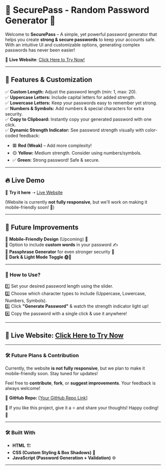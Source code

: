 # 🔐 **SecurePass - Random Password Generator** 🚀  

Welcome to **SecurePass** – A simple, yet powerful password generator that helps you create **strong & secure passwords** to keep your accounts safe. With an intuitive UI and customizable options, generating complex passwords has never been easier!  

🚀 **Live Website**: [Click Here to Try Now!]([#](https://zaheer0011.github.io/SecurePass/))  

---

## 🌟 Features & Customization  

✅ **Custom Length:** Adjust the password length (min: 1, max: 20).  
✅ **Uppercase Letters:** Include capital letters for added strength.  
✅ **Lowercase Letters:** Keep your passwords easy to remember yet strong.  
✅ **Numbers & Symbols:** Add numbers & special characters for extra security.  
✅ **Copy to Clipboard:** Instantly copy your generated password with one click.  
✅ **Dynamic Strength Indicator:** See password strength visually with color-coded feedback:
   - 🟥 **Red (Weak)** – Add more complexity!  
   - 🟡 **Yellow:** Medium strength. Consider using numbers/symbols.  
   - ✅ **Green:** Strong password! Safe & secure.  

---

## 🔥 Live Demo  

🚀 **Try it here** ➝ [Live Website]([#](https://zaheer0011.github.io/SecurePass))  

(Website is currently **not fully responsive**, but we'll work on making it mobile-friendly soon! 📱)  

---

## 📌 Future Improvements  
🔹 **Mobile-Friendly Design** (Upcoming) 📱  
🔹 Option to include **custom words** in your password ✍️  
🔹 **Passphrase Generator** for even stronger security 🔐  
🔹 **Dark & Light Mode Toggle 🌞🌙**  

---

### 🚀 How to Use?  
1️⃣ Set your desired password length using the slider.  
2️⃣ Choose which character types to include (Uppercase, Lowercase, Numbers, Symbols).  
3️⃣ Click **"Generate Password"** & watch the strength indicator light up!  
4️⃣ Copy the password with a single click & use it anywhere!  

---

## 📌 Live Website: **[Click Here to Try Now]([#](https://zaheer0011.github.io/SecurePass/))**  

---

### 🛠️ Future Plans & Contribution  
Currently, the website **is not fully responsive**, but we plan to make it mobile-friendly soon. Stay tuned for updates!  

Feel free to **contribute**, **fork**, or **suggest improvements**. Your feedback is always welcome!  

📌 **GitHub Repo:** [[Your GitHub Repo Link](https://github.com/ZAHEER0011/SecurePass)]  

🎉 If you like this project, give it a ⭐ and share your thoughts! Happy coding! 🚀  

---

### 🛠 Built With  
- **HTML** 🏗️  
- **CSS (Custom Styling & Box Shadows)** 🎨  
- **JavaScript (Password Generation + Validation)** ⚙️  

---
